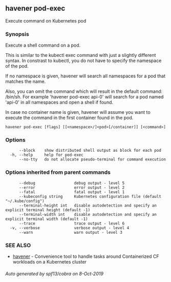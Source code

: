 ## havener pod-exec

Execute command on Kubernetes pod

### Synopsis

Execute a shell command on a pod.

This is similar to the kubectl exec command with just a slightly
different syntax. In constrast to kubectl, you do not have to specify
the namespace of the pod.

If no namespace is given, havener will search all namespaces for
a pod that matches the name.

Also, you can omit the command which will result in the default
command: /bin/sh. For example 'havener pod-exec api-0' will search
for a pod named 'api-0' in all namespaces and open a shell if found.

In case no container name is given, havener will assume you want to
execute the command in the first container found in the pod.



```
havener pod-exec [flags] [[<namespace>/]<pod>[/container]] [<command>]
```

### Options

```
      --block    show distributed shell output as block for each pod
  -h, --help     help for pod-exec
      --no-tty   do not allocate pseudo-terminal for command execution
```

### Options inherited from parent commands

```
      --debug                 debug output - level 5
      --error                 error output - level 2
      --fatal                 fatal output - level 1
      --kubeconfig string     Kubernetes configuration file (default "~/.kube/config")
      --terminal-height int   disable autodetection and specify an explicit terminal height (default -1)
      --terminal-width int    disable autodetection and specify an explicit terminal width (default -1)
      --trace                 trace output - level 6
  -v, --verbose               verbose output - level 4
      --warn                  warn output - level 3
```

### SEE ALSO

* [havener](havener.md)	 - Convenience tool to handle tasks around Containerized CF workloads on a Kubernetes cluster

###### Auto generated by spf13/cobra on 8-Oct-2019
